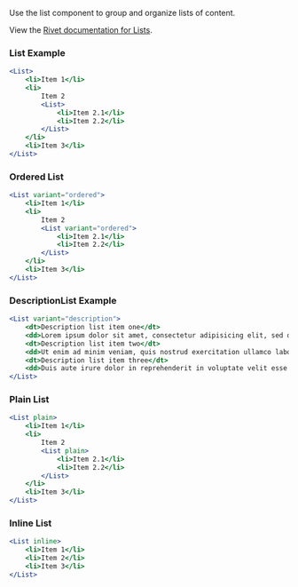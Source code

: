 Use the list component to group and organize lists of content.

View the [Rivet documentation for Lists](https://rivet.uits.iu.edu/components/list/).

### List Example

<!-- prettier-ignore-start -->
```jsx
<List>
    <li>Item 1</li>
    <li>
        Item 2
        <List>
            <li>Item 2.1</li>
            <li>Item 2.2</li>
        </List>
    </li>
    <li>Item 3</li>
</List>
```
<!-- prettier-ignore-end -->

### Ordered List

<!-- prettier-ignore-start -->
```jsx
<List variant="ordered">
    <li>Item 1</li>
    <li>
        Item 2
        <List variant="ordered">
            <li>Item 2.1</li>
            <li>Item 2.2</li>
        </List>
    </li>
    <li>Item 3</li>
</List>
```
<!-- prettier-ignore-end -->

### DescriptionList Example

<!-- prettier-ignore-start -->
```jsx
<List variant="description">
    <dt>Description list item one</dt>
    <dd>Lorem ipsum dolor sit amet, consectetur adipisicing elit, sed do eiusmod tempor incididunt ut labore et dolore magna aliqua. Ut enim ad minim veniam, quis nostrud exercitation ullamco laboris nisi ut aliquip ex ea commodo consequat.</dd>
    <dt>Description list item two</dt>
    <dd>Ut enim ad minim veniam, quis nostrud exercitation ullamco laboris nisi ut aliquip ex ea commodo consequat.</dd>
    <dt>Description list item three</dt>
    <dd>Duis aute irure dolor in reprehenderit in voluptate velit esse cillum dolore eu fugiat nulla pariatur.</dd>
</List>
```
<!-- prettier-ignore-end -->

### Plain List

<!-- prettier-ignore-start -->
```jsx
<List plain>
    <li>Item 1</li>
    <li>
        Item 2
        <List plain>
            <li>Item 2.1</li>
            <li>Item 2.2</li>
        </List>
    </li>
    <li>Item 3</li>
</List>
```
<!-- prettier-ignore-end -->

### Inline List

<!-- prettier-ignore-start -->
```jsx
<List inline>
    <li>Item 1</li>
    <li>Item 2</li>
    <li>Item 3</li>
</List>
```
<!-- prettier-ignore-end -->
